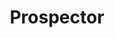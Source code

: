 ---
name: Alex Jameson
title: Prospector
description:  Sic tempus fugit hiccup estrogen esperanto coffee please. Glorious ex librus hup hey astra pox valum.
image: http://placehold.it/750x450
---   